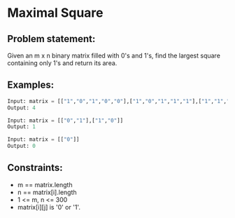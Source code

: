 # Maximal Square

## Problem statement:
Given an m x n binary matrix filled with 0's and 1's, find the largest square containing only 1's and return its area.

## Examples:
```py
Input: matrix = [["1","0","1","0","0"],["1","0","1","1","1"],["1","1","1","1","1"],["1","0","0","1","0"]]
Output: 4
```
```py
Input: matrix = [["0","1"],["1","0"]]
Output: 1
```
```py
Input: matrix = [["0"]]
Output: 0
```

## Constraints:
- m == matrix.length
- n == matrix[i].length
- 1 <= m, n <= 300
- matrix[i][j] is '0' or '1'.
